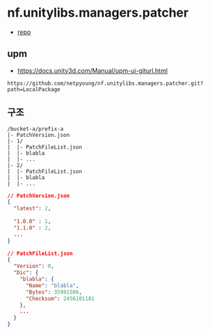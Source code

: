 # nf.unitylibs.managers.patcher

- [repo](https://github.com/netpyoung/nf.unitylibs.managers.patcher/)

## upm

- <https://docs.unity3d.com/Manual/upm-ui-giturl.html>

```
https://github.com/netpyoung/nf.unitylibs.managers.patcher.git?path=LocalPackage
```

## 구조

``` tree
/bucket-a/prefix-a
|- PatchVersion.json
|- 1/
|  |- PatchFileList.json
|  |- blabla
|  |- ...
|- 2/
|  |- PatchFileList.json
|  |- blabla
|  |- ...
```

``` json
// PatchVersion.json
{
  "latest": 2,
  
  "1.0.0" : 1,
  "1.1.0" : 2,
  ...
}
```

``` json
// PatchFileList.json
{
  "Version": 0,
  "Dic": {
    "blabla": {
      "Name": "blabla",
      "Bytes": 35991506,
      "Checksum": 2456101181
    },
	...
  }
}
```